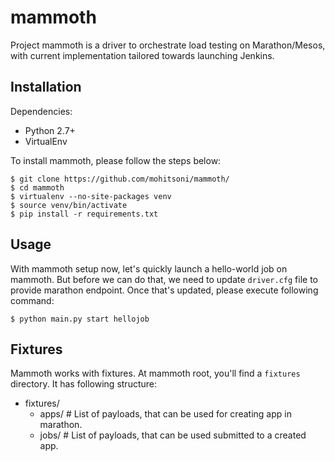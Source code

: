# mammoth

Project mammoth is a driver to orchestrate load testing on Marathon/Mesos, with current implementation tailored towards launching Jenkins.

## Installation

Dependencies:
* Python 2.7+
* VirtualEnv

To install mammoth, please follow the steps below:
```
$ git clone https://github.com/mohitsoni/mammoth/
$ cd mammoth
$ virtualenv --no-site-packages venv
$ source venv/bin/activate
$ pip install -r requirements.txt
```

## Usage

With mammoth setup now, let's quickly launch a hello-world job on mammoth. But before we can do that, we need to update ```driver.cfg``` file to provide marathon endpoint. Once that's updated, please execute following command:

```
$ python main.py start hellojob
```

## Fixtures

Mammoth works with fixtures. At mammoth root, you'll find a ```fixtures``` directory. It has following structure:
* fixtures/
  * apps/ # List of payloads, that can be used for creating app in marathon.
  * jobs/ # List of payloads, that can be used submitted to a created app.


